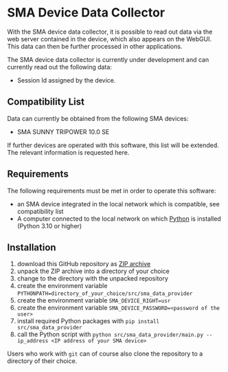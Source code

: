 # SMA Device Data Collector

With the SMA device data collector, it is possible to read out data via the web server contained in the device, which also appears on the WebGUI. This data can then be further processed in other applications.

The SMA device data collector is currently under development and can currently read out the following data:

* Session Id assigned by the device.

## Compatibility List

Data can currently be obtained from the following SMA devices:

* SMA SUNNY TRIPOWER 10.0 SE

If further devices are operated with this software, this list will be extended. The relevant information is requested here.

## Requirements

The following requirements must be met in order to operate this software:

* an SMA device integrated in the local network which is compatible, see compatibility list
* A computer connected to the local network on which [Python](https://www.python.org/) is installed (Python 3.10 or higher)

## Installation

1. download this GitHub repository as [ZIP archive](https://github.com/hjboehle/SMA-Data-Provider/archive/refs/heads/main.zip)
2. unpack the ZIP archive into a directory of your choice
3. change to the directory with the unpacked repository
4. create the environment variable `PYTHONPATH=directory_of_your_choice/src/sma_data_provider`
5. create the environment variable `SMA_DEVICE_RIGHT=usr`
6. create the environment variable `SMA_DEVICE_PASSWORD=<password of the user>`
7. install required Python packages with `pip install src/sma_data_provider`
8. call the Python script with `python src/sma_data_provider/main.py --ip_address <IP address of your SMA device>`

Users who work with `git` can of course also clone the repository to a directory of their choice.
